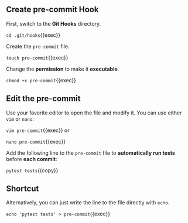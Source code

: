 ## Create pre-commit Hook 
First, switch to the **Git Hooks** directory.

`cd .git/hooks`{{exec}}

Create the `pre-commit` file.

`touch pre-commit`{{exec}}

Change the **permission** to make it **executable**.

`chmod +x pre-commit`{{exec}}

## Edit the pre-commit

Use your favorite editor to open the file and modify it. You can use either `vim` or `nano`:

`vim pre-commit`{{exec}} or

`nano pre-commit`{{exec}}

Add the following line to the `pre-commit` file to **automatically run tests** before **each commit**:

`pytest tests`{{copy}}

## Shortcut
Alternatively, you can just write the line to the file directly with `echo`.

`echo 'pytest tests' > pre-commit`{{exec}}
